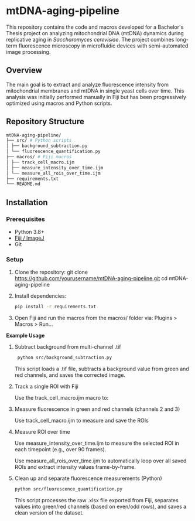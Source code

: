 # mtDNA-aging-pipeline

This repository contains the code and macros developed for a Bachelor's Thesis project on analyzing mitochondrial DNA (mtDNA) dynamics during replicative aging in *Saccharomyces cerevisiae*. The project combines long-term fluorescence microscopy in microfluidic devices with semi-automated image processing.

## Overview

The main goal is to extract and analyze fluorescence intensity from mitochondrial membranes and mtDNA in single yeast cells over time. This analysis was initially performed manually in Fiji but has been progressively optimized using macros and Python scripts.

## Repository Structure

```bash
mtDNA-aging-pipeline/
├── src/ # Python scripts
│ ├── background_subtraction.py
│ └── fluorescence_quantification.py
├── macros/ # Fiji macros
│ ├── track_cell_macro.ijm
│ ├── measure_intensity_over_time.ijm
│ └── measure_all_rois_over_time.ijm
├── requirements.txt
└── README.md
```

## Installation

### Prerequisites

- Python 3.8+
- [Fiji / ImageJ](https://imagej.net/software/fiji/)
- Git

### Setup

1. Clone the repository:
   git clone https://github.com/yourusername/mtDNA-aging-pipeline.git
   cd mtDNA-aging-pipeline

2. Install dependencies:
   ```bash
   pip install -r requirements.txt
   ```
   
3. Open Fiji and run the macros from the macros/ folder via:
   Plugins > Macros > Run...


**Example Usage**

1. Subtract background from multi-channel .tif
   ```bash
    python src/background_subtraction.py
   ```
    This script loads a .tif file, subtracts a background value from green and red channels, and saves the corrected image.

2. Track a single ROI with Fiji
   
    Use the track_cell_macro.ijm macro to:

3. Measure fluorescence in green and red channels (channels 2 and 3)
   
    Use track_cell_macro.ijm to measure and save the ROIs

4. Measure ROI over time
   
    Use measure_intensity_over_time.ijm to measure the selected ROI in each timepoint (e.g., over 90 frames).

    Use measure_all_rois_over_time.ijm to automatically loop over all saved ROIs and extract intensity values frame-by-frame.

5. Clean up and separate fluorescence measurements (Python)
    ```bash
    python src/fluorescence_quantification.py
    ```
    This script processes the raw .xlsx file exported from Fiji, separates values into green/red channels (based on even/odd rows), and saves a clean version of the dataset.
